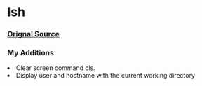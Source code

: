 # lsh
<h3><a href="https://github.com/brenns10/lsh"> Orignal Source</a></h3>
<h3>My Additions</h3>
<li>Clear screen command cls.</li>
<li>Display user and hostname with the current working directory</li>
